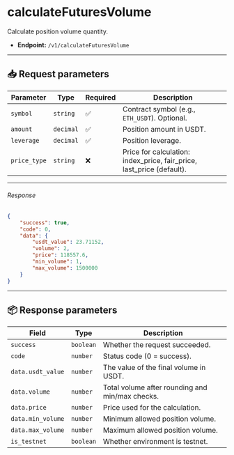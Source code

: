 # calculateFuturesVolume

Calculate position volume quantity.

- **Endpoint:** `/v1/calculateFuturesVolume`

---

## 📥 Request parameters

| **Parameter** | **Type**   | **Required** | **Description**                                 |
|---------------|------------|--------------|-------------------------------------------------|
| `symbol`      | `string`   | ✅           | Contract symbol (e.g., `ETH_USDT`). Optional.   |
| `amount`      | `decimal`   | ✅           | Position amount in USDT.   |
| `leverage`      | `decimal`   | ✅           | Position leverage.   |
| `price_type`      | `string`   | ❌           | Price for calculation: index_price, fair_price, last_price (default).   |

---

###### Response

```json
{
    "success": true,
    "code": 0,
    "data": {
        "usdt_value": 23.71152,
        "volume": 2,
        "price": 118557.6,
        "min_volume": 1,
        "max_volume": 1500000
    }
}
```

---

## 📦 Response parameters

| **Field**             | **Type**  | **Description**                                  |
|-----------------------|-----------|--------------------------------------------------|
| `success`             | `boolean` | Whether the request succeeded.                   |
| `code`                | `number`  | Status code (0 = success).                       |
| `data.usdt_value`     | `number`  | The value of the final volume in USDT.           |
| `data.volume`         | `number`  | Total volume after rounding and min/max checks.  |
| `data.price`          | `number`  | Price used for the calculation.                  |
| `data.min_volume`     | `number`  | Minimum allowed position volume.                 |
| `data.max_volume`     | `number`  | Maximum allowed position volume.                 |
| `is_testnet`          | `boolean` | Whether environment is testnet.                  |
